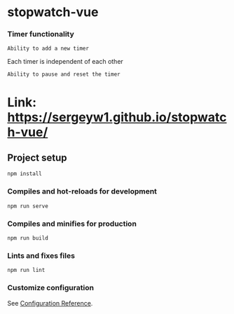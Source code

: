 # stopwatch-vue

### Timer functionality
```
Ability to add a new timer
```
Each timer is independent of each other
```
Ability to pause and reset the timer
```

# Link: https://sergeyw1.github.io/stopwatch-vue/




## Project setup
```
npm install
```

### Compiles and hot-reloads for development
```
npm run serve
```

### Compiles and minifies for production
```
npm run build
```

### Lints and fixes files
```
npm run lint
```

### Customize configuration
See [Configuration Reference](https://cli.vuejs.org/config/).
